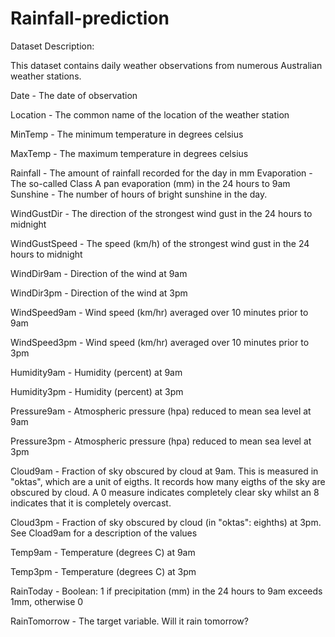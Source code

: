# Rainfall-prediction

Dataset Description:

This dataset contains daily weather observations from numerous Australian weather stations.

Date - The date of observation

Location - The common name of the location of the weather station

MinTemp - The minimum temperature in degrees celsius

MaxTemp - The maximum temperature in degrees celsius

Rainfall - The amount of rainfall recorded for the day in mm
Evaporation - The so-called Class A pan evaporation (mm) in the 24 hours to 9am
Sunshine - The number of hours of bright sunshine in the day.

WindGustDir - The direction of the strongest wind gust in the 24 hours to midnight

WindGustSpeed - The speed (km/h) of the strongest wind gust in the 24 hours to midnight

WindDir9am - Direction of the wind at 9am

WindDir3pm - Direction of the wind at 3pm

WindSpeed9am - Wind speed (km/hr) averaged over 10 minutes prior to 9am

WindSpeed3pm - Wind speed (km/hr) averaged over 10 minutes prior to 3pm

Humidity9am - Humidity (percent) at 9am

Humidity3pm - Humidity (percent) at 3pm

Pressure9am - Atmospheric pressure (hpa) reduced to mean sea level at 9am

Pressure3pm - Atmospheric pressure (hpa) reduced to mean sea level at 3pm

Cloud9am - Fraction of sky obscured by cloud at 9am. This is measured in "oktas", which are a unit of eigths. It records how many eigths of the sky are obscured by cloud. A 0 measure indicates completely clear sky whilst an 8 indicates that it is completely overcast.

Cloud3pm - Fraction of sky obscured by cloud (in "oktas": eighths) at 3pm. See Cload9am for a description of the values

Temp9am - Temperature (degrees C) at 9am

Temp3pm - Temperature (degrees C) at 3pm

RainToday - Boolean: 1 if precipitation (mm) in the 24 hours to 9am exceeds 1mm, otherwise 0

RainTomorrow - The target variable. Will it rain tomorrow?
